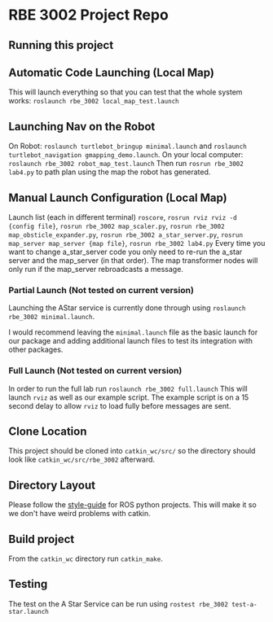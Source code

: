 # RBE 3002 Project Repo
## Running this project
## Automatic Code Launching (Local Map)
This will launch everything so that you can test that the whole system works: `roslaunch rbe_3002 local_map_test.launch`

## Launching Nav on the Robot
On Robot: `roslaunch turtlebot_bringup minimal.launch` and `roslaunch turtlebot_navigation gmapping_demo.launch`. On your local computer: `roslaunch rbe_3002 robot_map_test.launch` Then run `rosrun rbe_3002 lab4.py` to path plan using the map the robot has generated.

## Manual Launch Configuration (Local Map)
Launch list (each in different terminal) `roscore`, `rosrun rviz rviz -d {config file}`, `rosrun rbe_3002 map_scaler.py`, `rosrun rbe_3002 map_obsticle_expander.py`, `rosrun rbe_3002 a_star_server.py`, `rosrun map_server map_server {map file}`, `rosrun rbe_3002 lab4.py`
Every time you want to change a_star_server code you only need to re-run the a_star server and the map_server (in that order). The map transformer nodes will only run if the map_server rebroadcasts a message.

### Partial Launch (Not tested on current version)
Launching the AStar service is currently done through using `roslaunch rbe_3002 minimal.launch`.

I would recommend leaving the `minimal.launch` file as the basic launch for our package and adding additional launch files to test its integration with other packages.

### Full Launch (Not tested on current version)
In order to run the full lab run `roslaunch rbe_3002 full.launch` This will launch `rviz` as well as our example script. The example script is on a 15 second delay to allow `rviz` to load fully before messages are sent.

## Clone Location
This project should be cloned into `catkin_wc/src/` so the directory should look like `catkin_wc/src/rbe_3002` afterward.

## Directory Layout
Please follow the [style-guide](http://wiki.ros.org/PyStyleGuide) for ROS python projects. This will make it so we don't have weird problems with catkin.

## Build project
From the `catkin_wc` directory run `catkin_make`.

## Testing
The test on the A Star Service can be run using `rostest rbe_3002 test-a-star.launch`
